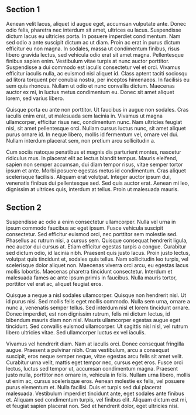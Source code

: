 ## Section 1

Aenean velit lacus, aliquet id augue eget, accumsan vulputate ante. Donec odio felis, pharetra nec interdum sit amet, ultrices eu lacus. Suspendisse dictum lacus eu ultricies porta. In posuere imperdiet condimentum. Nam sed odio a ante suscipit dictum ac ut diam. Proin ac erat in purus dictum efficitur eu non magna. In sodales, massa ut condimentum finibus, risus libero gravida lectus, sed vehicula odio erat sit amet magna. Pellentesque finibus sapien enim. Vestibulum vitae turpis at nunc auctor porttitor. Suspendisse a dui commodo est iaculis consectetur vel et orci. Vivamus efficitur iaculis nulla, ac euismod nisl aliquet id. Class aptent taciti sociosqu ad litora torquent per conubia nostra, per inceptos himenaeos. In facilisis eu sem quis rhoncus. Nullam ut odio et nunc convallis dictum. Maecenas auctor ex mi, in luctus metus condimentum eu. Donec sit amet aliquet lorem, sed varius libero.

Quisque porta eu ante non porttitor. Ut faucibus in augue non sodales. Cras iaculis enim erat, ut malesuada sem lacinia in. Vivamus ut magna ullamcorper, efficitur risus nec, condimentum nunc. Nam ultricies feugiat nisi, sit amet pellentesque orci. Nullam cursus luctus nunc, sit amet aliquet purus ornare id. In neque libero, mollis id fermentum vel, ornare vel dui. Nullam interdum placerat sem, non pretium arcu sollicitudin a.

Cum sociis natoque penatibus et magnis dis parturient montes, nascetur ridiculus mus. In placerat elit ac lectus blandit tempus. Mauris eleifend, sapien non semper accumsan, dui diam tempor risus, vitae semper tortor ipsum et ante. Morbi posuere egestas metus id condimentum. Cras aliquet scelerisque facilisis. Aliquam erat volutpat. Integer auctor ipsum dui, venenatis finibus dui pellentesque sed. Sed quis auctor erat. Aenean mi leo, dignissim at ultrices quis, interdum at tellus. Proin ut malesuada mauris.


## Section 2



Suspendisse ac odio a enim consectetur ullamcorper. Nulla vel urna in ipsum commodo faucibus ac eget ipsum. Fusce vehicula suscipit consectetur. Sed efficitur euismod orci, nec porttitor sem molestie sed. Phasellus ac rutrum nisi, a cursus sem. Quisque consequat hendrerit ligula, nec auctor dui cursus at. Etiam efficitur egestas turpis a congue. Curabitur sed dictum odio, id lacinia nibh. Praesent quis justo lacus. Proin justo lectus, volutpat quis tincidunt et, sodales quis tellus. Nam sollicitudin leo turpis, vel scelerisque dolor aliquet non. Maecenas viverra orci arcu, eu egestas lacus mollis lobortis. Maecenas pharetra tincidunt consectetur. Interdum et malesuada fames ac ante ipsum primis in faucibus. Nulla mauris tortor, porttitor vel erat ac, aliquet feugiat eros.

Quisque a neque a nisl sodales ullamcorper. Quisque non hendrerit nisl. Ut id purus nisi. Sed mollis felis eget mollis commodo. Nulla sem urna, ornare a nunc a, venenatis semper tellus. Sed interdum nisl et lorem tincidunt ornare. Donec imperdiet, est non dignissim rutrum, felis mi dictum lectus, id bibendum mauris diam non nisl. Mauris ullamcorper egestas augue eget tincidunt. Sed convallis euismod ullamcorper. Ut sagittis nisl nisl, vel rutrum libero ultricies vitae. Sed ullamcorper luctus ex vel iaculis.

Vivamus vel hendrerit diam. Nam at iaculis orci. Donec consequat fringilla augue. Praesent a pulvinar nibh. Cras vestibulum, arcu a consequat suscipit, eros neque semper neque, vitae egestas arcu felis sit amet velit. Curabitur urna velit, mattis eget tempor nec, cursus eget eros. Fusce orci lectus, luctus sed tempor ut, accumsan condimentum magna. Praesent justo nulla, porttitor non ornare in, vehicula in felis. Nullam urna libero, mollis ut enim ac, cursus scelerisque eros. Aenean molestie ex felis, vel posuere purus elementum et. Nulla facilisi. Duis et turpis sed dui placerat malesuada. Vestibulum imperdiet tincidunt ante, eget sodales ante finibus et. Aliquam sed condimentum turpis, vel finibus elit. Aliquam dictum est mi, et feugiat sapien placerat non. Sed et hendrerit dolor, eget ultricies nisi.

